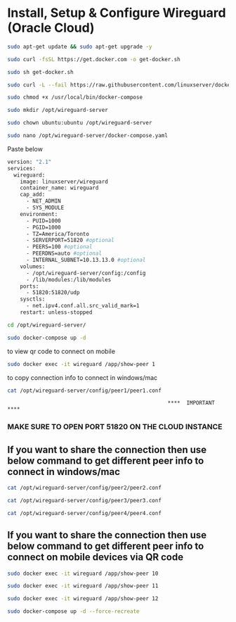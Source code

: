 # Install, Setup & Configure Wireguard (Oracle Cloud)

```sh
sudo apt-get update && sudo apt-get upgrade -y
```
```sh
sudo curl -fsSL https://get.docker.com -o get-docker.sh
```
```sh
sudo sh get-docker.sh
```
```sh
sudo curl -L --fail https://raw.githubusercontent.com/linuxserver/docker-docker-compose/v2/run.sh -o /usr/local/bin/docker-compose
```
```sh
sudo chmod +x /usr/local/bin/docker-compose
```
```sh
sudo mkdir /opt/wireguard-server
```
```sh
sudo chown ubuntu:ubuntu /opt/wireguard-server
```
```sh
sudo nano /opt/wireguard-server/docker-compose.yaml
```
Paste below 
```sh
version: "2.1"
services:
  wireguard:
    image: linuxserver/wireguard
    container_name: wireguard
    cap_add:
      - NET_ADMIN
      - SYS_MODULE
    environment:
      - PUID=1000
      - PGID=1000
      - TZ=America/Toronto
      - SERVERPORT=51820 #optional
      - PEERS=100 #optional
      - PEERDNS=auto #optional
      - INTERNAL_SUBNET=10.13.13.0 #optional
    volumes:
      - /opt/wireguard-server/config:/config
      - /lib/modules:/lib/modules
    ports:
      - 51820:51820/udp
    sysctls:
      - net.ipv4.conf.all.src_valid_mark=1
    restart: unless-stopped
```
```sh
cd /opt/wireguard-server/
```
```sh
sudo docker-compose up -d
```
to view qr code to connect on mobile
```sh
sudo docker exec -it wireguard /app/show-peer 1 
```
to copy connection info to connect in windows/mac
```sh
cat /opt/wireguard-server/config/peer1/peer1.conf   
```

                                                       ****  IMPORTANT  ****

### MAKE SURE TO OPEN PORT 51820 ON THE CLOUD INSTANCE 




## If you want to share the connection then use below command to get different peer info to connect in windows/mac

```sh
cat /opt/wireguard-server/config/peer2/peer2.conf
```
```sh
cat /opt/wireguard-server/config/peer3/peer3.conf
```
```sh
cat /opt/wireguard-server/config/peer4/peer4.conf
```


## If you want to share the connection then use below command to get different peer info to connect on mobile devices via QR code
```sh
sudo docker exec -it wireguard /app/show-peer 10
```
```sh
sudo docker exec -it wireguard /app/show-peer 11
```
```sh
sudo docker exec -it wireguard /app/show-peer 12
```
```sh
sudo docker-compose up -d --force-recreate
```
